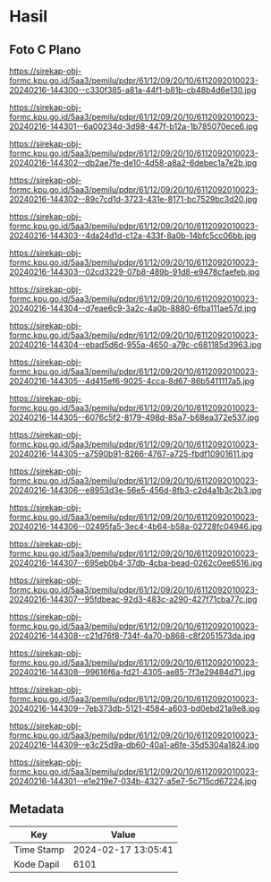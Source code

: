 # Hasil

## Foto C Plano

https://sirekap-obj-formc.kpu.go.id/5aa3/pemilu/pdpr/61/12/09/20/10/6112092010023-20240216-144300--c330f385-a81a-44f1-b81b-cb48b4d6e130.jpg

https://sirekap-obj-formc.kpu.go.id/5aa3/pemilu/pdpr/61/12/09/20/10/6112092010023-20240216-144301--6a00234d-3d98-447f-b12a-1b785070ece6.jpg

https://sirekap-obj-formc.kpu.go.id/5aa3/pemilu/pdpr/61/12/09/20/10/6112092010023-20240216-144302--db2ae7fe-de10-4d58-a8a2-6debec1a7e2b.jpg

https://sirekap-obj-formc.kpu.go.id/5aa3/pemilu/pdpr/61/12/09/20/10/6112092010023-20240216-144302--89c7cd1d-3723-431e-8171-bc7529bc3d20.jpg

https://sirekap-obj-formc.kpu.go.id/5aa3/pemilu/pdpr/61/12/09/20/10/6112092010023-20240216-144303--4da24d1d-c12a-433f-8a0b-14bfc5cc06bb.jpg

https://sirekap-obj-formc.kpu.go.id/5aa3/pemilu/pdpr/61/12/09/20/10/6112092010023-20240216-144303--02cd3229-07b8-489b-91d8-e9478cfaefeb.jpg

https://sirekap-obj-formc.kpu.go.id/5aa3/pemilu/pdpr/61/12/09/20/10/6112092010023-20240216-144304--d7eae6c9-3a2c-4a0b-8880-6fba111ae57d.jpg

https://sirekap-obj-formc.kpu.go.id/5aa3/pemilu/pdpr/61/12/09/20/10/6112092010023-20240216-144304--ebad5d6d-955a-4650-a79c-c681185d3963.jpg

https://sirekap-obj-formc.kpu.go.id/5aa3/pemilu/pdpr/61/12/09/20/10/6112092010023-20240216-144305--4d415ef6-9025-4cca-8d67-86b5411117a5.jpg

https://sirekap-obj-formc.kpu.go.id/5aa3/pemilu/pdpr/61/12/09/20/10/6112092010023-20240216-144305--6076c5f2-8179-498d-85a7-b68ea372e537.jpg

https://sirekap-obj-formc.kpu.go.id/5aa3/pemilu/pdpr/61/12/09/20/10/6112092010023-20240216-144305--a7590b91-8266-4767-a725-fbdf10901611.jpg

https://sirekap-obj-formc.kpu.go.id/5aa3/pemilu/pdpr/61/12/09/20/10/6112092010023-20240216-144306--e8953d3e-56e5-456d-8fb3-c2d4a1b3c2b3.jpg

https://sirekap-obj-formc.kpu.go.id/5aa3/pemilu/pdpr/61/12/09/20/10/6112092010023-20240216-144306--02495fa5-3ec4-4b64-b58a-02728fc04946.jpg

https://sirekap-obj-formc.kpu.go.id/5aa3/pemilu/pdpr/61/12/09/20/10/6112092010023-20240216-144307--695eb0b4-37db-4cba-bead-0262c0ee6516.jpg

https://sirekap-obj-formc.kpu.go.id/5aa3/pemilu/pdpr/61/12/09/20/10/6112092010023-20240216-144307--95fdbeac-92d3-483c-a290-427f71cba77c.jpg

https://sirekap-obj-formc.kpu.go.id/5aa3/pemilu/pdpr/61/12/09/20/10/6112092010023-20240216-144308--c21d76f8-734f-4a70-b868-c8f2051573da.jpg

https://sirekap-obj-formc.kpu.go.id/5aa3/pemilu/pdpr/61/12/09/20/10/6112092010023-20240216-144308--99616f6a-fd21-4305-ae85-7f3e29484d71.jpg

https://sirekap-obj-formc.kpu.go.id/5aa3/pemilu/pdpr/61/12/09/20/10/6112092010023-20240216-144309--7eb373db-5121-4584-a603-bd0ebd21a9e8.jpg

https://sirekap-obj-formc.kpu.go.id/5aa3/pemilu/pdpr/61/12/09/20/10/6112092010023-20240216-144309--e3c25d9a-db60-40a1-a6fe-35d5304a1824.jpg

https://sirekap-obj-formc.kpu.go.id/5aa3/pemilu/pdpr/61/12/09/20/10/6112092010023-20240216-144301--e1e219e7-034b-4327-a5e7-5c715cd67224.jpg


## Metadata

| Key        | Value               |
| ---------- | ------------------- |
| Time Stamp | 2024-02-17 13:05:41 |
| Kode Dapil | 6101                |



